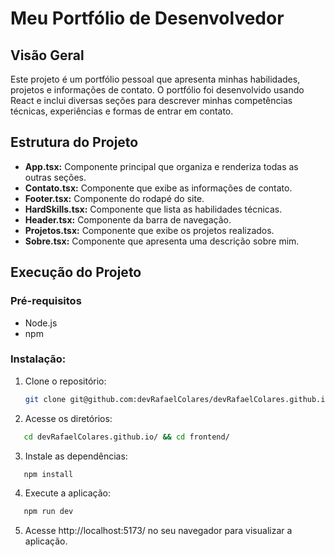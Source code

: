 # Meu Portfólio de Desenvolvedor

## Visão Geral

Este projeto é um portfólio pessoal que apresenta minhas habilidades, projetos e informações de contato. O portfólio foi desenvolvido usando React e inclui diversas seções para descrever minhas competências técnicas, experiências e formas de entrar em contato.

## Estrutura do Projeto

- **App.tsx:** Componente principal que organiza e renderiza todas as outras seções.
- **Contato.tsx:** Componente que exibe as informações de contato.
- **Footer.tsx:** Componente do rodapé do site.
- **HardSkills.tsx:** Componente que lista as habilidades técnicas.
- **Header.tsx:** Componente da barra de navegação.
- **Projetos.tsx:** Componente que exibe os projetos realizados.
- **Sobre.tsx:** Componente que apresenta uma descrição sobre mim.

## Execução do Projeto

### Pré-requisitos

- Node.js
- npm

### Instalação:

1. Clone o repositório: 
   ```bash
   git clone git@github.com:devRafaelColares/devRafaelColares.github.io.git
2. Acesse os diretórios:
```bash
   cd devRafaelColares.github.io/ && cd frontend/
```
3. Instale as dependências:
```bash
   npm install
```
4. Execute a aplicação:
```bash
   npm run dev
```
5. Acesse http://localhost:5173/ no seu navegador para visualizar a aplicação.
